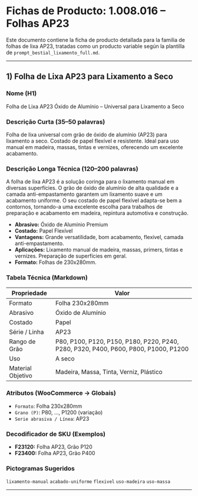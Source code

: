 
# Fichas de Producto: 1.008.016 – Folhas AP23

Este documento contiene la ficha de producto detallada para la familia de folhas de lixa AP23, tratadas como un producto variable según la plantilla de `prompt_bestial_lixamento_full.md`.

---

## 1) Folha de Lixa AP23 para Lixamento a Seco

### Nome (H1)
Folha de Lixa AP23 Óxido de Alumínio – Universal para Lixamento a Seco

### Descrição Curta (35–50 palavras)
Folha de lixa universal com grão de óxido de alumínio (AP23) para lixamento a seco. Costado de papel flexível e resistente. Ideal para uso manual em madeira, massas, tintas e vernizes, oferecendo um excelente acabamento.

### Descrição Longa Técnica (120–200 palavras)
A folha de lixa AP23 é a solução coringa para o lixamento manual em diversas superfícies. O grão de óxido de alumínio de alta qualidade e a camada anti-empastamento garantem um lixamento suave e um acabamento uniforme. O seu costado de papel flexível adapta-se bem a contornos, tornando-a uma excelente escolha para trabalhos de preparação e acabamento em madeira, repintura automotiva e construção.

- **Abrasivo:** Óxido de Alumínio Premium
- **Costado:** Papel Flexível
- **Vantagens:** Grande versatilidade, bom acabamento, flexível, camada anti-empastamento.
- **Aplicações:** Lixamento manual de madeira, massas, primers, tintas e vernizes. Preparação de superfícies em geral.
- **Formato:** Folhas de 230x280mm.

### Tabela Técnica (Markdown)
| Propriedade | Valor |
|---|---|
| Formato | Folha 230x280mm |
| Abrasivo | Óxido de Alumínio |
| Costado | Papel |
| Série / Linha | AP23 |
| Rango de Grão | P80, P100, P120, P150, P180, P220, P240, P280, P320, P400, P600, P800, P1000, P1200 |
| Uso | A seco |
| Material Objetivo | Madeira, Massa, Tinta, Verniz, Plástico |

### Atributos (WooCommerce → Globais)
- `Formato`: Folha 230x280mm
- `Grano (P)`: P80, ..., P1200 (variação)
- `Serie abrasiva / Línea`: AP23

### Decodificador de SKU (Exemplos)
- **F23120:** Folha AP23, Grão P120
- **F23400:** Folha AP23, Grão P400

### Pictogramas Sugeridos
`lixamento-manual` `acabado-uniforme` `flexivel` `uso-madeira` `uso-massa`

---
